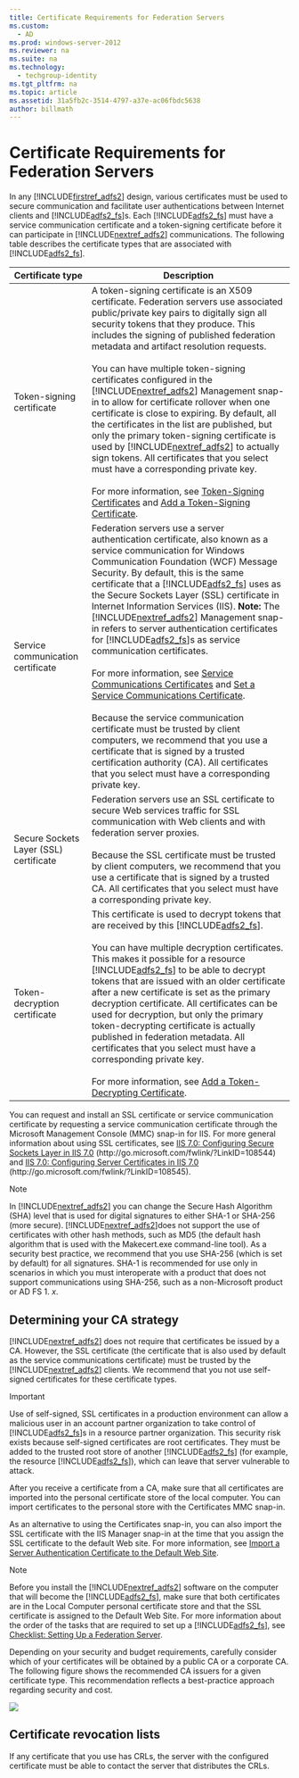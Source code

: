 ```yaml
---
title: Certificate Requirements for Federation Servers
ms.custom: 
  - AD
ms.prod: windows-server-2012
ms.reviewer: na
ms.suite: na
ms.technology: 
  - techgroup-identity
ms.tgt_pltfrm: na
ms.topic: article
ms.assetid: 31a5fb2c-3514-4797-a37e-ac06fbdc5638
author: billmath
---
```

# Certificate Requirements for Federation Servers
In any [!INCLUDE[firstref_adfs2](includes/firstref_adfs2_md.md)] design, various certificates must be used to secure communication and facilitate user authentications between Internet clients and [!INCLUDE[adfs2_fs](includes/adfs2_fs_md.md)]s. Each [!INCLUDE[adfs2_fs](includes/adfs2_fs_md.md)] must have a service communication certificate and a token\-signing certificate before it can participate in [!INCLUDE[nextref_adfs2](includes/nextref_adfs2_md.md)] communications. The following table describes the certificate types that are associated with [!INCLUDE[adfs2_fs](includes/adfs2_fs_md.md)].  
  
|Certificate type|Description|  
|--------------------|---------------|  
|Token\-signing certificate|A token\-signing certificate is an X509 certificate. Federation servers use associated public\/private key pairs to digitally sign all security tokens that they produce. This includes the signing of published federation metadata and artifact resolution requests.<br /><br />You can have multiple token\-signing certificates configured in the [!INCLUDE[nextref_adfs2](includes/nextref_adfs2_md.md)] Management snap\-in to allow for certificate rollover when one certificate is close to expiring. By default, all the certificates in the list are published, but only the primary token\-signing certificate is used by [!INCLUDE[nextref_adfs2](includes/nextref_adfs2_md.md)] to actually sign tokens. All certificates that you select must have a corresponding private key.<br /><br />For more information, see [Token-Signing Certificates](Token-Signing-Certificates.md) and [Add a Token-Signing Certificate](Add-a-Token-Signing-Certificate.md).|  
|Service communication certificate|Federation servers use a server authentication certificate, also known as a service communication for Windows Communication Foundation \(WCF\) Message Security. By default, this is the same certificate that a [!INCLUDE[adfs2_fs](includes/adfs2_fs_md.md)] uses as the Secure Sockets Layer \(SSL\) certificate in Internet Information Services \(IIS\). **Note:** The [!INCLUDE[nextref_adfs2](includes/nextref_adfs2_md.md)] Management snap\-in refers to server authentication certificates for [!INCLUDE[adfs2_fs](includes/adfs2_fs_md.md)]s as service communication certificates.<br /><br />For more information, see [Service Communications Certificates](Service-Communications-Certificates.md) and [Set a Service Communications Certificate](Set-a-Service-Communications-Certificate.md).<br /><br />Because the service communication certificate must be trusted by client computers, we recommend that you use a certificate that is signed by a trusted certification authority \(CA\). All certificates that you select must have a corresponding private key.|  
|Secure Sockets Layer \(SSL\) certificate|Federation servers use an SSL certificate to secure Web services traffic for SSL communication with Web clients and with federation server proxies.<br /><br />Because the SSL certificate must be trusted by client computers, we recommend that you use a certificate that is signed by a trusted CA. All certificates that you select must have a corresponding private key.|  
|Token\-decryption certificate|This certificate is used to decrypt tokens that are received by this [!INCLUDE[adfs2_fs](includes/adfs2_fs_md.md)].<br /><br />You can have multiple decryption certificates. This makes it possible for a resource [!INCLUDE[adfs2_fs](includes/adfs2_fs_md.md)] to be able to decrypt tokens that are issued with an older certificate after a new certificate is set as the primary decryption certificate. All certificates can be used for decryption, but only the primary token\-decrypting certificate is actually published in federation metadata. All certificates that you select must have a corresponding private key.<br /><br />For more information, see [Add a Token-Decrypting Certificate](Add-a-Token-Decrypting-Certificate.md).|  
  
You can request and install an SSL certificate or service communication certificate by requesting a service communication certificate through the Microsoft Management Console \(MMC\) snap\-in for IIS. For more general information about using SSL certificates, see [IIS 7.0: Configuring Secure Sockets Layer in IIS 7.0](http://go.microsoft.com/fwlink/?LinkID=108544) \(http:\/\/go.microsoft.com\/fwlink\/?LinkID\=108544\) and [IIS 7.0: Configuring Server Certificates in IIS 7.0](http://go.microsoft.com/fwlink/?LinkID=108545) \(http:\/\/go.microsoft.com\/fwlink\/?LinkID\=108545\).  
  
> [!NOTE]  
> In [!INCLUDE[nextref_adfs2](includes/nextref_adfs2_md.md)] you can change the Secure Hash Algorithm \(SHA\) level that is used for digital signatures to either SHA\-1 or SHA\-256 \(more secure\). [!INCLUDE[nextref_adfs2](includes/nextref_adfs2_md.md)]does not support the use of certificates with other hash methods, such as MD5 \(the default hash algorithm that is used with the Makecert.exe command\-line tool\). As a security best practice, we recommend that you use SHA\-256 \(which is set by default\) for all signatures. SHA\-1 is recommended for use only in scenarios in which you must interoperate with a product that does not support communications using SHA\-256, such as a non\-Microsoft product or AD FS 1. *x*.  
  
## Determining your CA strategy  
[!INCLUDE[nextref_adfs2](includes/nextref_adfs2_md.md)] does not require that certificates be issued by a CA. However, the SSL certificate \(the certificate that is also used by default as the service communications certificate\) must be trusted by the [!INCLUDE[nextref_adfs2](includes/nextref_adfs2_md.md)] clients. We recommend that you not use self\-signed certificates for these certificate types.  
  
> [!IMPORTANT]  
> Use of self\-signed, SSL certificates in a production environment can allow a malicious user in an account partner organization to take control of [!INCLUDE[adfs2_fs](includes/adfs2_fs_md.md)]s in a resource partner organization. This security risk exists because self\-signed certificates are root certificates. They must be added to the trusted root store of another [!INCLUDE[adfs2_fs](includes/adfs2_fs_md.md)] \(for example, the resource [!INCLUDE[adfs2_fs](includes/adfs2_fs_md.md)]\), which can leave that server vulnerable to attack.  
  
After you receive a certificate from a CA, make sure that all certificates are imported into the personal certificate store of the local computer. You can import certificates to the personal store with the Certificates MMC snap\-in.  
  
As an alternative to using the Certificates snap\-in, you can also import the SSL certificate with the IIS Manager snap\-in at the time that you assign the SSL certificate to the default Web site. For more information, see [Import a Server Authentication Certificate to the Default Web Site](Import-a-Server-Authentication-Certificate-to-the-Default-Web-Site.md).  
  
> [!NOTE]  
> Before you install the [!INCLUDE[nextref_adfs2](includes/nextref_adfs2_md.md)] software on the computer that will become the [!INCLUDE[adfs2_fs](includes/adfs2_fs_md.md)], make sure that both certificates are in the Local Computer personal certificate store and that the SSL certificate is assigned to the Default Web Site. For more information about the order of the tasks that are required to set up a [!INCLUDE[adfs2_fs](includes/adfs2_fs_md.md)], see [Checklist: Setting Up a Federation Server](Checklist--Setting-Up-a-Federation-Server.md).  
  
Depending on your security and budget requirements, carefully consider which of your certificates will be obtained by a public CA or a corporate CA. The following figure shows the recommended CA issuers for a given certificate type. This recommendation reflects a best\-practice approach regarding security and cost.  
  
![](media/adfs2_fedserver_certstory_1.png)  
  
## Certificate revocation lists  
If any certificate that you use has CRLs, the server with the configured certificate must be able to contact the server that distributes the CRLs.  
  


